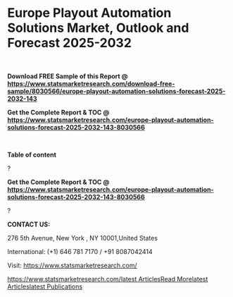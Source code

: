 <h1>Europe Playout Automation Solutions Market, Outlook and Forecast 2025-2032</h1><br/><p><strong>Download FREE Sample of this Report @ <a href="https://www.statsmarketresearch.com/download-free-sample/8030566/europe-playout-automation-solutions-forecast-2025-2032-143">https://www.statsmarketresearch.com/download-free-sample/8030566/europe-playout-automation-solutions-forecast-2025-2032-143</a></strong></p>
 
 
 
 <div><b>Get the Complete Report & TOC @ <a href="https://www.statsmarketresearch.com/europe-playout-automation-solutions-forecast-2025-2032-143-8030566">https://www.statsmarketresearch.com/europe-playout-automation-solutions-forecast-2025-2032-143-8030566</a></b></div>
 
 
 
 <p><br />
 
 <b>Table of content</b></p>
 
 
 
 <p>? </p>
 
 
 
 <div><b>Get the Complete Report & TOC @ <a href="https://www.statsmarketresearch.com/europe-playout-automation-solutions-forecast-2025-2032-143-8030566">https://www.statsmarketresearch.com/europe-playout-automation-solutions-forecast-2025-2032-143-8030566</a></b></div>
 
 
 
 <p>? </p>
 
 
 
 <p><b>CONTACT US:</b><br />
 
 276 5th Avenue, New York , NY 10001,United States<br />
 
 International: (+1) 646 781 7170 / +91 8087042414<br />
 
 Visit: <a href="https://www.statsmarketresearch.com/">https://www.statsmarketresearch.com/</a><br />
 
 <a href="https://gyeongbokgung.com">https://www.statsmarketresearch.com/</a><a href="https://hallyeomaritime.com">latest Articles</a><a href="https://jingwansa.com">Read More</a><a href="https://nguoiviet.jp/">latest Articles</a><a href="https://www.intelmarketresearch.com/">latest Publications</a></p>